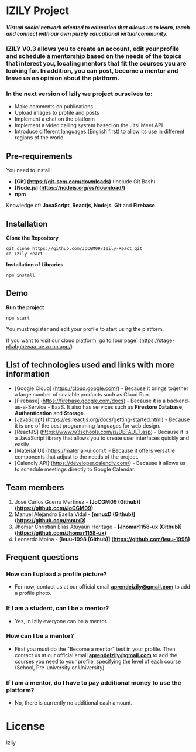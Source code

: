# IZILY Project
##### Virtual social network oriented to education that allows us to learn, teach and connect with our own purely educational virtual community.

### IZILY V0.3 allows you to create an account, edit your profile and schedule a mentorship based on the needs of the topics that interest you, locating mentors that fit the courses you are looking for. In addition, you can post, become a mentor and leave us an opinion about the platform.

### In the next version of Izily we project ourselves to:
- Make comments on publications
- Upload images to profile and posts
- Implement a chat on the platform
- Implement a video calling system based on the Jitsi Meet API
- Introduce different languages ​​(English first) to allow its use in different regions of the world

## Pre-requirements

You need to install:
- **[Git] (https://git-scm.com/downloads)** (Include Git Bash)
- **[Node.js] (https://nodejs.org/es/download/)**
- **npm**


Knowledge of: **JavaScript**, **Reactjs**, **Nodejs**, **Git** and **Firebase**.



## Installation
**Clone the Repository**
```
git clone https://github.com/JoCGM09/Izily-React.git
cd Izily-React
```

**Installation of Libraries**
```
npm install
```

## Demo
**Run the project**
```
npm start
```

You must register and edit your profile to start using the platform.

If you want to visit our cloud platform, go to
[our page] (https://stage-pkabgbtwaa-ue.a.run.app/)


## List of technologies used and links with more information
- [Google Cloud] (https://cloud.google.com/) - Because it brings together a large number of scalable products such as Cloud Run.
- [Firebase] (https://firebase.google.com/docs) - Because it is a backend-as-a-Service - BaaS. It also has services such as **Firestore Database**, **Authentication** and **Storage**.
- [JavaScript] (https://es.reactjs.org/docs/getting-started.html) - Because it is one of the best programming languages for web design.
- [ReactJS] (https://www.w3schools.com/js/DEFAULT.asp) - Because it is a JavaScript library that allows you to create user interfaces quickly and easily.
- [Material UI] (https://material-ui.com/) - Because it offers versatile components that adjust to the needs of the project.
- [Calendly API] (https://developer.calendly.com/) - Because it allows us to schedule meetings directly to Google Calendar.

## Team members
1. José Carlos Guerra Martinez - **[JoCGM09 (Github)] (https://github.com/JoCGM09)**
2. Manuel Alejandro Baella Vidal - **[mnuxD (Github)] (https://github.com/mnuxD)**
3. Jhomar Christian Elias Atuyauri Heritage - **[Jhomar1158-ux (Github)] (https://github.com/Jhomar1158-ux)**
4. Leonardo Moina - **[leuu-1998 (Github)] (https://github.com/leuu-1998)**

## Frequent questions
### How can I upload a profile picture?
- For now, contact us at our official email **aprendeizily@gmail.com** to add a profile photo.
### If I am a student, can I be a mentor?
- Yes, in Izily everyone can be a mentor.
### How can I be a mentor?
- First you must do the "Become a mentor" test in your profile. Then contact us at our official email **aprendeizily@gmail.com** to add the courses you need to your profile, specifying the level of each course (School, Pre-university or University).
### If I am a mentor, do I have to pay additional money to use the platform?
- No, there is currently no additional cash amount.

# License
Izily
